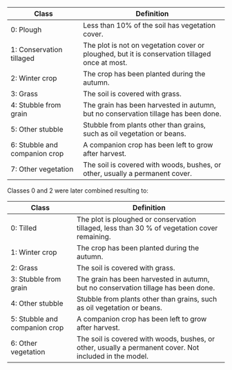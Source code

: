 | Class             | Definition                                                                                     |
|-------------------------------|-------------------------------------------------------------------------------------------------------------|
| 0: Plough                     | Less than 10\% of the soil has vegetation cover.                                                            |
| 1: Conservation tillaged      | The plot is not on vegetation cover or ploughed, but it is conservation tillaged once at most.              |
| 2: Winter crop                | The crop has been planted during the autumn.                                                                |
| 3: Grass                      | The soil is covered with grass.                                                                             |
| 4: Stubble from grain         | The grain has been harvested in autumn, but no conservation tillage has been done.                          |
| 5: Other stubble              | Stubble from plants other than grains, such as oil vegetation or beans.                                     |
| 6: Stubble and companion crop | A companion crop has been left to grow after harvest.                                                       |
| 7: Other vegetation           | The soil is covered with woods, bushes, or other, usually a permanent cover.                                |

Classes 0 and 2 were later combined resulting to:

| Class             | Definition                                                                                     |
|-------------------------------|-------------------------------------------------------------------------------------------------------------|
| 0: Tilled                      | The plot is ploughed or conservation tillaged, less than 30 % of vegetation cover remaining.                |
| 1: Winter crop                | The crop has been planted during the autumn.                                                                |
| 2: Grass                      | The soil is covered with grass.                                                                             |
| 3: Stubble from grain         | The grain has been harvested in autumn, but no conservation tillage has been done.                          |
| 4: Other stubble              | Stubble from plants other than grains, such as oil vegetation or beans.                                     |
| 5: Stubble and companion crop | A companion crop has been left to grow after harvest.                                                       |
| 6: Other vegetation           | The soil is covered with woods, bushes, or other, usually a permanent cover. Not included in the model.      |
